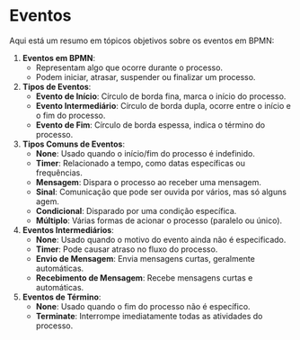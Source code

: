 # Eventos

Aqui está um resumo em tópicos objetivos sobre os eventos em BPMN:

1. **Eventos em BPMN**:
    - Representam algo que ocorre durante o processo.
    - Podem iniciar, atrasar, suspender ou finalizar um processo.
2. **Tipos de Eventos**:
    - **Evento de Início**: Círculo de borda fina, marca o início do processo.
    - **Evento Intermediário**: Círculo de borda dupla, ocorre entre o início e o fim do processo.
    - **Evento de Fim**: Círculo de borda espessa, indica o término do processo.
3. **Tipos Comuns de Eventos**:
    - **None**: Usado quando o início/fim do processo é indefinido.
    - **Timer**: Relacionado a tempo, como datas específicas ou frequências.
    - **Mensagem**: Dispara o processo ao receber uma mensagem.
    - **Sinal**: Comunicação que pode ser ouvida por vários, mas só alguns agem.
    - **Condicional**: Disparado por uma condição específica.
    - **Múltiplo**: Várias formas de acionar o processo (paralelo ou único).
4. **Eventos Intermediários**:
    - **None**: Usado quando o motivo do evento ainda não é especificado.
    - **Timer**: Pode causar atraso no fluxo do processo.
    - **Envio de Mensagem**: Envia mensagens curtas, geralmente automáticas.
    - **Recebimento de Mensagem**: Recebe mensagens curtas e automáticas.
5. **Eventos de Término**:
    - **None**: Usado quando o fim do processo não é específico.
    - **Terminate**: Interrompe imediatamente todas as atividades do processo.